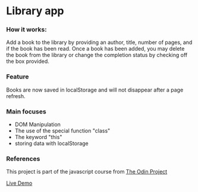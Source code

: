# Library app

### How it works: 
Add a book to the library by providing an author, title, number of pages, and if the book has been read.
Once a book has been added, you may delete the book from the library or change the completion status by checking off the box provided.

### Feature
Books are now saved in localStorage and will not disappear after a page refresh.

### Main focuses
- DOM Manipulation
- The use of the special function "class"
- The keyword "this"
- storing data with localStorage


### References
This project is part of the javascript course from [The Odin Project](https://www.theodinproject.com/courses/javascript/lessons/library)

[Live Demo](https://alex-lvl.github.io/library/)